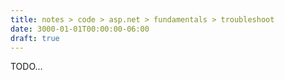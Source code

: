 ```yaml
---
title: notes > code > asp.net > fundamentals > troubleshoot
date: 3000-01-01T00:00:00-06:00
draft: true
---
```


TODO...
